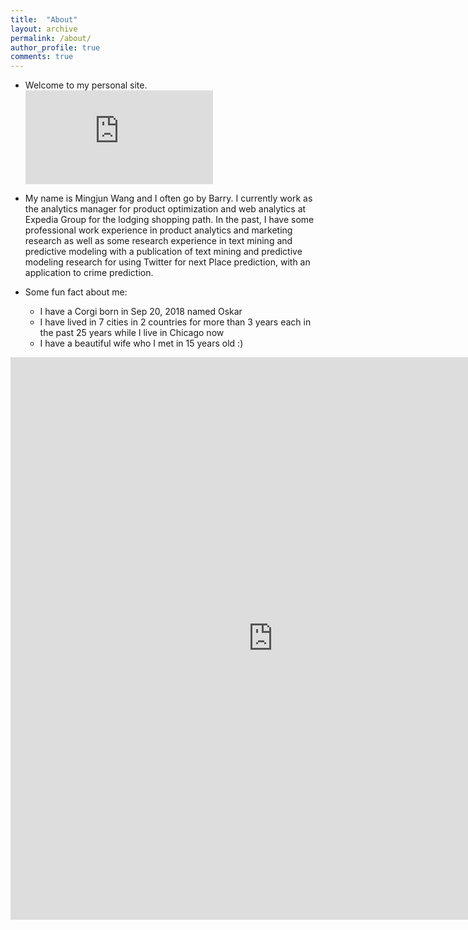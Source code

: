 ```yaml
---
title:  "About"
layout: archive
permalink: /about/
author_profile: true
comments: true
---
```

* Welcome to my personal site. ![Link to my Resume](https://mw4ccbarry.github.io/assets/Resume/MingjunBarryWang_Resume_Expedia.pdf)


* My name is Mingjun Wang and I often go by Barry. I currently work as the analytics manager for product optimization and web analytics at Expedia Group for the lodging shopping path. In the past, I have some professional work experience in product analytics and marketing research as well as some research experience in text mining and predictive modeling with a publication of text mining and predictive modeling research for using Twitter for next Place prediction, with an application to crime prediction. 

* Some fun fact about me:
    * I have a Corgi born in Sep 20, 2018 named Oskar
    * I have lived in 7 cities in 2 countries for more than 3 years each in the past 25 years while I live in Chicago now
    * I have a beautiful wife who I met in 15 years old :)


<embed src="https://mw4ccbarry.github.io/assets/Resume/MingjunBarryWang_Resume_Expedia.pdf" width= "840" height= "900" type="application/pdf"/>